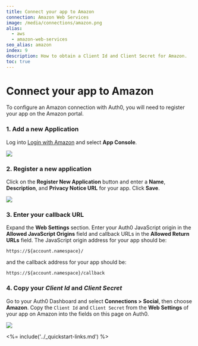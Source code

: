 ```yaml
---
title: Connect your app to Amazon
connection: Amazon Web Services
image: /media/connections/amazon.png
alias:
  - aws
  - amazon-web-services
seo_alias: amazon
index: 9
description: How to obtain a Client Id and Client Secret for Amazon.
toc: true
---
```


# Connect your app to Amazon

To configure an Amazon connection with Auth0, you will need to register your app on the Amazon portal.

### 1. Add a new Application
Log into [Login with Amazon](http://login.amazon.com) and select **App Console**.

![](/media/articles/connections/social/amazon/amazon-login-1.png)

### 2. Register a new application

Click on the **Register New Application** button and enter a **Name**, **Description**, and **Privacy Notice URL** for your app. Click **Save**.

![](/media/articles/connections/social/amazon/amazon-register-app.png)

### 3. Enter your callback URL

Expand the **Web Settings** section. Enter your Auth0 JavaScript origin in the **Allowed JavaScript Origins** field and callback URLs in the **Allowed Return URLs** field. The JavaScript origin address for your app should be:

```text
https://${account.namespace}/
```

and the callback address for your app should be:

```text
https://${account.namespace}/callback
```

### 4. Copy your *Client Id* and *Client Secret*

Go to your Auth0 Dashboard and select **Connections > Social**, then choose **Amazon**. Copy the `Client Id` and `Client Secret` from the **Web Settings** of your app on Amazon into the fields on this page on Auth0.

![](/media/articles/connections/social/amazon/amazon-add-connection.png)

<%= include('../_quickstart-links.md') %>
